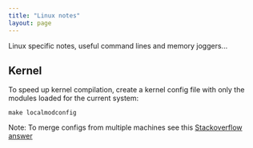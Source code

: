 ```yaml
---
title: "Linux notes"
layout: page
---
```


Linux specific notes, useful command lines and memory joggers...

Kernel
------

To speed up kernel compilation, create a kernel config file with only the modules loaded for the current system:

`make localmodconfig`

Note: To merge configs from multiple machines see this [Stackoverflow answer](http://stackoverflow.com/questions/11470447/trying-to-find-all-the-kernel-modules-needed-for-my-machine-using-shell-script)
